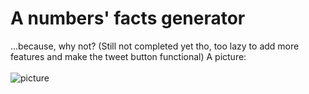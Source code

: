 # A numbers' facts generator
...because, why not? (Still not completed yet tho, too lazy to add more features and make the tweet button functional)
A picture:<br><br>
![picture](https://github.com/xertendsz/number_facts/picture)